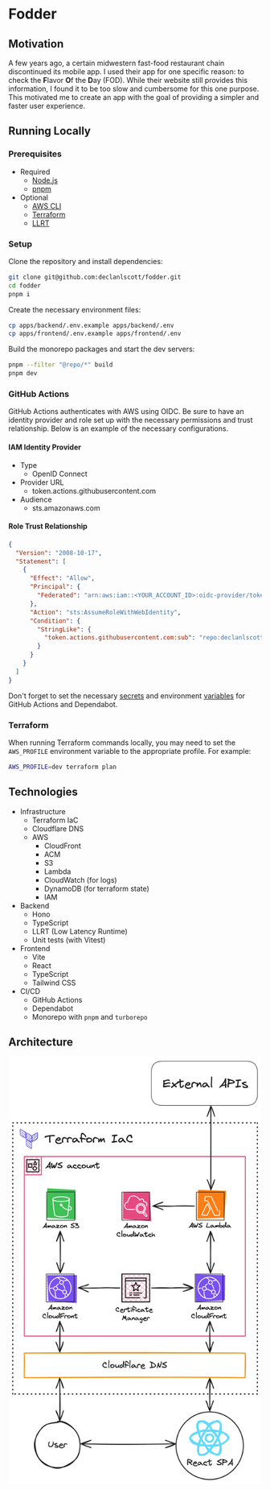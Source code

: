# Fodder

## Motivation

A few years ago, a certain midwestern fast-food restaurant chain discontinued its mobile app. I used their app for one specific reason: to check the **F**lavor **O**f the **D**ay (FOD). While their website still provides this information, I found it to be too slow and cumbersome for this one purpose. This motivated me to create an app with the goal of providing a simpler and faster user experience.

## Running Locally

### Prerequisites

- Required
  - [Node.js](https://nodejs.org/en)
  - [pnpm](https://pnpm.io)
- Optional
  - [AWS CLI](https://aws.amazon.com/cli/)
  - [Terraform](https://www.terraform.io/)
  - [LLRT](https://github.com/awslabs/llrt)

### Setup

Clone the repository and install dependencies:

```bash
git clone git@github.com:declanlscott/fodder.git
cd fodder
pnpm i
```

Create the necessary environment files:

```bash
cp apps/backend/.env.example apps/backend/.env
cp apps/frontend/.env.example apps/frontend/.env
```

Build the monorepo packages and start the dev servers:

```bash
pnpm --filter "@repo/*" build
pnpm dev
```

### GitHub Actions

GitHub Actions authenticates with AWS using OIDC. Be sure to have an identity provider and role set up with the necessary permissions and trust relationship. Below is an example of the necessary configurations.

#### IAM Identity Provider

- Type
  - OpenID Connect
- Provider URL
  - token.actions.githubusercontent.com
- Audience
  - sts.amazonaws.com

#### Role Trust Relationship

```json
{
  "Version": "2008-10-17",
  "Statement": [
    {
      "Effect": "Allow",
      "Principal": {
        "Federated": "arn:aws:iam::<YOUR_ACCOUNT_ID>:oidc-provider/token.actions.githubusercontent.com"
      },
      "Action": "sts:AssumeRoleWithWebIdentity",
      "Condition": {
        "StringLike": {
          "token.actions.githubusercontent.com:sub": "repo:declanlscott/fodder:*"
        }
      }
    }
  ]
}
```

Don't forget to set the necessary [secrets](github-actions.secrets.example) and environment [variables](github-actions.variables) for GitHub Actions and Dependabot.

### Terraform

When running Terraform commands locally, you may need to set the `AWS_PROFILE` environment variable to the appropriate profile. For example:

```bash
AWS_PROFILE=dev terraform plan
```

## Technologies

- Infrastructure
  - Terraform IaC
  - Cloudflare DNS
  - AWS
    - CloudFront
    - ACM
    - S3
    - Lambda
    - CloudWatch (for logs)
    - DynamoDB (for terraform state)
    - IAM
- Backend
  - Hono
  - TypeScript
  - LLRT (Low Latency Runtime)
  - Unit tests (with Vitest)
- Frontend
  - Vite
  - React
  - TypeScript
  - Tailwind CSS
- CI/CD
  - GitHub Actions
  - Dependabot
  - Monorepo with `pnpm` and `turborepo`

## Architecture

![Architecture Diagram](architecture.png)

